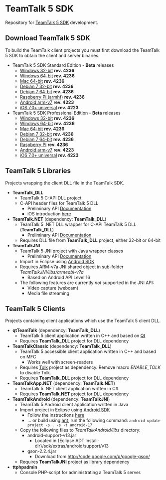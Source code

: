 # TeamTalk 5 SDK

Repository for [TeamTalk 5 SDK](http://www.bearware.dk/?page_id=393) development.

## Download TeamTalk 5 SDK

To build the TeamTalk client projects you must first download the
TeamTalk 5 SDK to obtain the client and server binaries.

* TeamTalk 5 SDK Standard Edition - **Beta** releases
  * [Windows 32-bit](http://bearware.dk/test/TeamTalk5SDK/v5.1.0.4236/tt5sdk_v5.1.0.4236_win32.zip) **rev. 4236**
  * [Windows 64-bit](http://bearware.dk/test/TeamTalk5SDK/v5.1.0.4236/tt5sdk_v5.1.0.4236_win64.zip) **rev. 4236**
  * [Mac 64-bit](http://bearware.dk/test/TeamTalk5SDK/v5.1.0.4236/tt5sdk_v5.1.0.4236_macos_x86_64.tar.gz) **rev. 4236**
  * [Debian 7 32-bit](http://bearware.dk/test/TeamTalk5SDK/v5.1.0.4236/tt5sdk_v5.1.0.4236_debian7_i386.tar.gz) **rev. 4236**
  * [Debian 7 64-bit](http://bearware.dk/test/TeamTalk5SDK/v5.1.0.4236/tt5sdk_v5.1.0.4236_debian7_x86_64.tar.gz) **rev. 4236**
  * [Raspberry Pi (armhf)](http://bearware.dk/test/TeamTalk5SDK/v5.1.0.4236/tt5sdk_v5.1.0.4236_raspbian_armhf.tar.gz) **rev. 4236**
  * [Android arm-v7](http://bearware.dk/test/TeamTalk5SDK/v5.1.0.4223/tt5sdk_v5.1.0.4223_android_armv7a.tar.gz)  **rev. 4223**
  * [iOS 7.0+ universal](http://bearware.dk/test/TeamTalk5SDK/v5.1.0.4223/tt5sdk_v5.1.0.4223_ios_universal.tar.gz)  **rev. 4223**
* TeamTalk 5 SDK Professional Edition - **Beta** releases
  * [Windows 32-bit](http://bearware.dk/test/TeamTalk5SDK/v5.1.0.4236/tt5prosdk_v5.1.0.4236_win32.zip)  **rev. 4236**
  * [Windows 64-bit](http://bearware.dk/test/TeamTalk5SDK/v5.1.0.4236/tt5prosdk_v5.1.0.4236_win64.zip)  **rev. 4236**
  * [Mac 64-bit](http://bearware.dk/test/TeamTalk5SDK/v5.1.0.4236/tt5prosdk_v5.1.0.4236_macos_x86_64.tar.gz) **rev. 4236**
  * [Debian 7 32-bit](http://bearware.dk/test/TeamTalk5SDK/v5.1.0.4236/tt5prosdk_v5.1.0.4236_debian7_i386.tar.gz) **rev. 4236**
  * [Debian 7 64-bit](http://bearware.dk/test/TeamTalk5SDK/v5.1.0.4236/tt5prosdk_v5.1.0.4236_debian7_x86_64.tar.gz) **rev. 4236**
  * [Raspberry Pi](http://bearware.dk/test/TeamTalk5SDK/v5.1.0.4236/tt5prosdk_v5.1.0.4236_raspbian_armhf.tar.gz) **rev. 4236**
  * [Android arm-v7](http://bearware.dk/test/TeamTalk5SDK/v5.1.0.4223/tt5prosdk_v5.1.0.4223_android_armv7a.tar.gz)  **rev. 4223**
  * [iOS 7.0+ universal](http://bearware.dk/test/TeamTalk5SDK/v5.1.0.4223/tt5prosdk_v5.1.0.4223_ios_universal.tar.gz)  **rev. 4223**

## TeamTalk 5 Libraries
Projects wrapping the client DLL file in the TeamTalk SDK.
* **TeamTalk_DLL**
  * TeamTalk 5 C-API DLL project 
  * C-API header files for TeamTalk 5 DLL
    * Preliminary API [Documentation](http://bearware.dk/test/TeamTalk5SDK/v5.1.0.4236/docs/C-API/)
    * iOS introduction [here](http://bearware.dk/test/TeamTalk5SDK/v5.1.0.4236/docs/C-API/ttlib.html#ttdllios)
* **TeamTalk.NET** (dependency: **TeamTalk_DLL**)
  * TeamTalk 5 .NET DLL wrapper for C-API TeamTalk 5 DLL (**TeamTalk_DLL**)
    * Preliminary API [Documentation](http://bearware.dk/test/TeamTalk5SDK/v5.1.0.4236/docs/NET/)
  * Requires DLL file from **TeamTalk_DLL** project, either 32-bit or 64-bit
* **TeamTalkJNI**
  * TeamTalk 5 JNI project with Java wrapper classes
    * Preliminary API [Documentation](http://bearware.dk/test/TeamTalk5SDK/v5.1.0.4236/docs/Java/)
  * Import in Eclipse using [Android SDK](http://developer.android.com/sdk/index.html)
  * Requires ARM-v7a JNI shared object in sub-folder *TeamTalkJNI/libs/armeabi-v7a*
    * Based on Android API Level 16
  * The following features are currently *not* supported in the JNI API:
    * Video capture (webcam)
    * Media file streaming

## TeamTalk 5 Clients
Projects containing client applications which use the TeamTalk 5 client DLL.
* **qtTeamTalk** (dependency: **TeamTalk_DLL**)
  * TeamTalk 5 client application written in C++ and based on [Qt](http://www.qt.io)
  * Requires **TeamTalk_DLL** project for DLL dependency
* **TeamTalkClassic** (dependency: **TeamTalk_DLL**)
  * TeamTalk 5 accessible client application written in C++ and based on MFC
    * Works well with screen-readers
  * Requires [Tolk](https://github.com/dkager/tolk) project as dependency. Remove macro *ENABLE_TOLK* to disable Tolk.
  * Requires **TeamTalk_DLL** project for DLL dependency
* **TeamTalkApp.NET** (dependency: **TeamTalk.NET**)
  * TeamTalk 5 .NET client application written in C#
  * Requires **TeamTalk.NET** project for DLL dependency
* **TeamTalkAndroid** (dependency: **TeamTalkJNI**)
  * TeamTalk 5 Android client application written in Java
  * Import project in Eclipse using [Android SDK](http://developer.android.com/sdk/index.html)
    * Follow the instructions [here](http://bearware.dk/test/TeamTalk5SDK/v5.1.0.4236/docs/Java/examples.html#teamtalkandroid)
    * ... or build using [ant](http://ant.apache.org), run the following command: ```android update project -p . -s -t android-17```
  * Copy the following files to *TeamTalkAndroid/libs* directory:
    * android-support-v13.jar
      * Located in {Eclipse ADT install-dir}/sdk/extras/android/support/v13
    * gson-2.2.4.jar
      * Download from http://code.google.com/p/google-gson/
  * Requires **TeamTalkJNI** project as library dependency
* **ttphpadmin**
  * Console PHP-script for administrating a TeamTalk 5 server.
